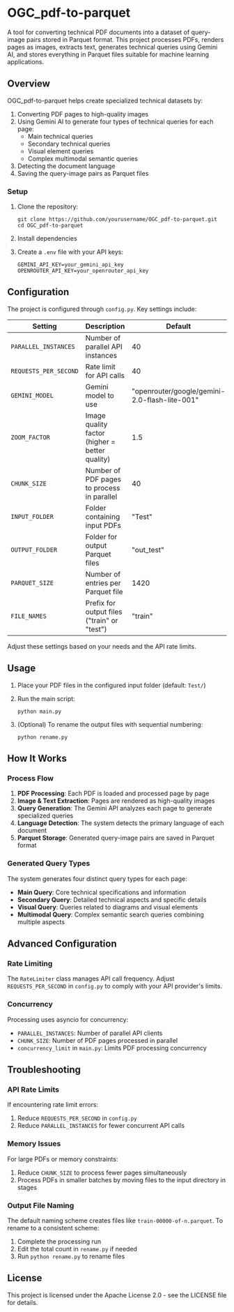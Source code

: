 # OGC_pdf-to-parquet

A tool for converting technical PDF documents into a dataset of query-image pairs stored in Parquet format. This project processes PDFs, renders pages as images, extracts text, generates technical queries using Gemini AI, and stores everything in Parquet files suitable for machine learning applications.

## Overview

OGC_pdf-to-parquet helps create specialized technical datasets by:

1. Converting PDF pages to high-quality images
2. Using Gemini AI to generate four types of technical queries for each page:
   - Main technical queries
   - Secondary technical queries
   - Visual element queries
   - Complex multimodal semantic queries
3. Detecting the document language
4. Saving the query-image pairs as Parquet files


### Setup

1. Clone the repository:
   ```
   git clone https://github.com/yourusername/OGC_pdf-to-parquet.git
   cd OGC_pdf-to-parquet
   ```

2. Install dependencies

3. Create a `.env` file with your API keys:
   ```
   GEMINI_API_KEY=your_gemini_api_key
   OPENROUTER_API_KEY=your_openrouter_api_key
   ```

## Configuration

The project is configured through `config.py`. Key settings include:

| Setting | Description | Default |
|---------|-------------|---------|
| `PARALLEL_INSTANCES` | Number of parallel API instances | 40 |
| `REQUESTS_PER_SECOND` | Rate limit for API calls | 40 |
| `GEMINI_MODEL` | Gemini model to use | "openrouter/google/gemini-2.0-flash-lite-001" |
| `ZOOM_FACTOR` | Image quality factor (higher = better quality) | 1.5 |
| `CHUNK_SIZE` | Number of PDF pages to process in parallel | 40 |
| `INPUT_FOLDER` | Folder containing input PDFs | "Test" |
| `OUTPUT_FOLDER` | Folder for output Parquet files | "out_test" |
| `PARQUET_SIZE` | Number of entries per Parquet file | 1420 |
| `FILE_NAMES` | Prefix for output files ("train" or "test") | "train" |

Adjust these settings based on your needs and the API rate limits.

## Usage

1. Place your PDF files in the configured input folder (default: `Test/`)

2. Run the main script:
   ```
   python main.py
   ```

3. (Optional) To rename the output files with sequential numbering:
   ```
   python rename.py
   ```

## How It Works

### Process Flow

1. **PDF Processing**: Each PDF is loaded and processed page by page
2. **Image & Text Extraction**: Pages are rendered as high-quality images
3. **Query Generation**: The Gemini API analyzes each page to generate specialized queries
4. **Language Detection**: The system detects the primary language of each document
5. **Parquet Storage**: Generated query-image pairs are saved in Parquet format

### Generated Query Types

The system generates four distinct query types for each page:

- **Main Query**: Core technical specifications and information
- **Secondary Query**: Detailed technical aspects and specific details
- **Visual Query**: Queries related to diagrams and visual elements
- **Multimodal Query**: Complex semantic search queries combining multiple aspects

## Advanced Configuration

### Rate Limiting

The `RateLimiter` class manages API call frequency. Adjust `REQUESTS_PER_SECOND` in `config.py` to comply with your API provider's limits.

### Concurrency

Processing uses asyncio for concurrency:
- `PARALLEL_INSTANCES`: Number of parallel API clients
- `CHUNK_SIZE`: Number of PDF pages processed in parallel
- `concurrency_limit` in `main.py`: Limits PDF processing concurrency

## Troubleshooting

### API Rate Limits

If encountering rate limit errors:
1. Reduce `REQUESTS_PER_SECOND` in `config.py`
2. Reduce `PARALLEL_INSTANCES` for fewer concurrent API calls

### Memory Issues

For large PDFs or memory constraints:
1. Reduce `CHUNK_SIZE` to process fewer pages simultaneously
2. Process PDFs in smaller batches by moving files to the input directory in stages

### Output File Naming

The default naming scheme creates files like `train-00000-of-n.parquet`. To rename to a consistent scheme:
1. Complete the processing run
2. Edit the total count in `rename.py` if needed
3. Run `python rename.py` to rename files

## License

This project is licensed under the Apache License 2.0 - see the LICENSE file for details.

